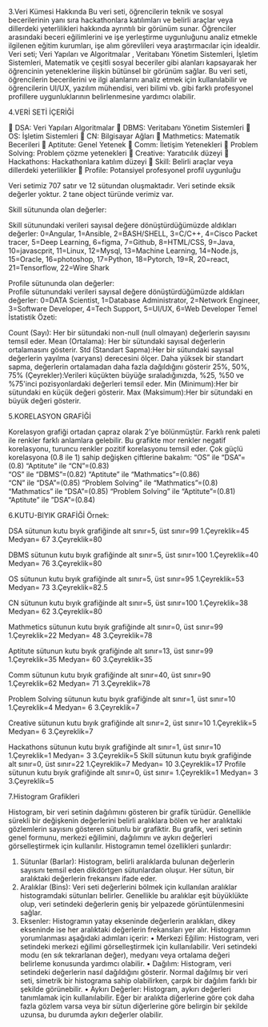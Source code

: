 3.Veri Kümesi Hakkında
Bu veri seti, öğrencilerin teknik ve sosyal becerilerinin yanı sıra hackathonlara katılımları ve belirli araçlar veya dillerdeki yeterlilikleri hakkında ayrıntılı bir görünüm sunar. Öğrenciler arasındaki beceri eğilimlerini ve işe yerleştirme uygunluğunu analiz etmekle ilgilenen eğitim kurumları, işe alım görevlileri veya araştırmacılar için idealdir. Veri seti; Veri Yapıları ve Algoritmalar , Veritabanı Yönetim Sistemleri, İşletim Sistemleri, Matematik ve çeşitli sosyal beceriler gibi alanları kapsayarak her öğrencinin yeteneklerine ilişkin bütünsel bir görünüm sağlar.
Bu veri seti, öğrencilerin becerilerini ve ilgi alanlarını analiz etmek için kullanılabilir ve öğrencilerin UI/UX, yazılım mühendisi, veri bilimi vb. gibi farklı profesyonel profillere uygunluklarının belirlenmesine yardımcı olabilir.

4.VERİ SETİ İÇERİĞİ
 
	DSA:  Veri Yapıları Algoritmalar
	DBMS: Veritabanı Yönetim Sistemleri
	OS: İşletim Sistemleri
	CN: Bilgisayar Ağları
	Mathmetics: Matematik Becerileri
	Aptitute: Genel Yetenek
	Comm: İletişim Yetenekleri
	Problem Solving: Problem çözme yetenekleri
	Creative: Yaratıcılık düzeyi
	Hackathons: Hackathonlara katılım düzeyi
	Skill: Belirli araçlar veya dillerdeki yeterlilikler
	Profile: Potansiyel profesyonel profil uygunluğu

Veri setimiz 707 satır ve 12 sütundan oluşmaktadır. Veri setinde eksik değerler yoktur.
2 tane object türünde verimiz var.

Skill sütununda olan değerler:
 
Skill sütunundaki verileri sayısal değere dönüştürdüğümüzde aldıkları değerler:
 0=Angular, 1=Ansible, 2=BASH/SHELL, 3=C/C++,  4=Cisco Packet tracer, 5=Deep Learning, 6=figma, 7=Github, 8=HTML/CSS,  9=Java, 10=javascprit, 11=Linux, 12=Mysql, 13=Machine Learning, 14=Node.js, 15=Oracle, 16=photoshop, 17=Python, 18=Pytorch, 19=R, 20=react, 21=Tensorflow, 22=Wire Shark 
  
Profile sütununda olan değerler:  
Profile sütunundaki verileri sayısal değere dönüştürdüğümüzde aldıkları değerler:
0=DATA Scientist, 1=Database Administrator, 2=Network Engineer, 3=Software Developer, 4=Tech Support, 5=UI/UX, 6=Web Developer
Temel İstatistik Özeti:
 
Count (Sayı): Her bir sütundaki non-null (null olmayan) değerlerin sayısını temsil eder.
Mean (Ortalama): Her bir sütundaki sayısal değerlerin ortalamasını gösterir. 
Std (Standart Sapma):Her bir sütundaki sayısal değerlerin yayılma (varyans) derecesini ölçer. Daha yüksek bir standart sapma, değerlerin ortalamadan daha fazla dağıldığını gösterir
25%, 50%, 75% (Çeyrekler):Verileri küçükten büyüğe sıraladığınızda, %25, %50 ve %75'inci pozisyonlardaki değerleri temsil eder.
Min (Minimum):Her bir sütundaki en küçük değeri gösterir.
Max (Maksimum):Her bir sütundaki en büyük değeri gösterir.














5.KORELASYON GRAFİĞİ
 
Korelasyon grafiği ortadan çapraz olarak 2’ye bölünmüştür. Farklı renk paleti ile renkler farklı anlamlara gelebilir. Bu grafikte mor renkler negatif korelasyonu, turuncu renkler pozitif korelasyonu temsil eder.
Çok güçlü korelasyona (0.8 ile 1) sahip değişken çiftlerine bakalım:
“OS” ile “DSA”=(0.8)				“Aptitute” ile “CN”=(0.83)			
 “OS” ile “DBMS”=(0.82)			“Aptitute” ile “Mathmatics”=(0.86)		
“CN” ile “DSA”=(0.85)				“Problem Solving” ile “Mathmatics”=(0.8)	
“Mathmatics” ile “DSA”=(0.85)		“Problem Solving” ile “Aptitute”=(0.81)	
“Aptitute” ile ”DSA”=(0.84)


6.KUTU-BIYIK GRAFİĞİ
Örnek:
 
DSA sütunun kutu bıyık grafiğinde alt sınır=5, üst sınır=99
1.Çeyreklik=45
Medyan= 67
3.Çeyreklik=80
 
DBMS sütunun kutu bıyık grafiğinde alt sınır=5, üst sınır=100
1.Çeyreklik=40
Medyan= 76
3.Çeyreklik=80


 OS sütunun kutu bıyık grafiğinde alt sınır=5, üst sınır=95
1.Çeyreklik=53
Medyan= 73
3.Çeyreklik=82.5

CN sütunun kutu bıyık grafiğinde alt sınır=5, üst sınır=100
1.Çeyreklik=38
Medyan= 62
3.Çeyreklik=80

Mathmetics sütunun kutu bıyık grafiğinde alt sınır=0, üst sınır=99
1.Çeyreklik=22
Medyan= 48
3.Çeyreklik=78

Aptitute sütunun kutu bıyık grafiğinde alt sınır=13, üst sınır=99
1.Çeyreklik=35
Medyan= 60
3.Çeyreklik=35

 Comm sütunun kutu bıyık grafiğinde alt sınır=40, üst sınır=90
1.Çeyreklik=62
Medyan= 71
3.Çeyreklik=78

Problem Solving sütunun kutu bıyık grafiğinde alt sınır=1, üst sınır=10
1.Çeyreklik=4
Medyan= 6
3.Çeyreklik=7

Creative sütunun kutu bıyık grafiğinde alt sınır=2, üst sınır=10
1.Çeyreklik=5
Medyan= 6
3.Çeyreklik=7

Hackathons sütunun kutu bıyık grafiğinde alt sınır=1, üst sınır=10
1.Çeyreklik=1
Medyan= 3
3.Çeyreklik=5
Skill sütunun kutu bıyık grafiğinde alt sınır=0, üst sınır=22
1.Çeyreklik=7
Medyan= 10
3.Çeyreklik=17
Profile sütunun kutu bıyık grafiğinde alt sınır=0, üst sınır=
1.Çeyreklik=1
Medyan= 3
3.Çeyreklik=5


7.Histogram Grafikleri

Histogram, bir veri setinin dağılımını gösteren bir grafik türüdür. Genellikle sürekli bir değişkenin değerlerini belirli aralıklara bölen ve her aralıktaki gözlemlerin sayısını gösteren sütunlu bir grafiktir. Bu grafik, veri setinin genel formunu, merkezi eğilimini, dağılımını ve aykırı değerleri görselleştirmek için kullanılır.
Histogramın temel özellikleri şunlardır:
1.	Sütunlar (Barlar): Histogram, belirli aralıklarda bulunan değerlerin sayısını temsil eden dikdörtgen sütunlardan oluşur. Her sütun, bir aralıktaki değerlerin frekansını ifade eder.
2.	Aralıklar (Bins): Veri seti değerlerini bölmek için kullanılan aralıklar histogramdaki sütunları belirler. Genellikle bu aralıklar eşit büyüklükte olup, veri setindeki değerlerin geniş bir yelpazede görüntülenmesini sağlar.
3.	Eksenler: Histogramın yatay ekseninde değerlerin aralıkları, dikey ekseninde ise her aralıktaki değerlerin frekansları yer alır.
Histogramın yorumlanması aşağıdaki adımları içerir:
•	Merkezi Eğilim: Histogram, veri setindeki merkezi eğilimi görselleştirmek için kullanılabilir. Veri setindeki modu (en sık tekrarlanan değer), medyanı veya ortalama değeri belirleme konusunda yardımcı olabilir.
•	Dağılım: Histogram, veri setindeki değerlerin nasıl dağıldığını gösterir. Normal dağılmış bir veri seti, simetrik bir histograma sahip olabilirken, çarpık bir dağılım farklı bir şekilde görünebilir.
•	Aykırı Değerler: Histogram, aykırı değerleri tanımlamak için kullanılabilir. Eğer bir aralıkta diğerlerine göre çok daha fazla gözlem varsa veya bir sütun diğerlerine göre belirgin bir şekilde uzunsa, bu durumda aykırı değerler olabilir.


 

 
